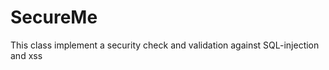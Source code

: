 SecureMe
========

This class implement a security check and validation against SQL-injection and xss 